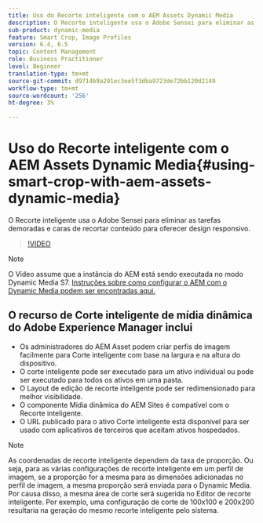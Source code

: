 ```yaml
---
title: Uso do Recorte inteligente com o AEM Assets Dynamic Media
description: O Recorte inteligente usa o Adobe Sensei para eliminar as tarefas demoradas e caras de recortar conteúdo para oferecer design responsivo.
sub-product: dynamic-media
feature: Smart Crop, Image Profiles
version: 6.4, 6.5
topic: Content Management
role: Business Practitioner
level: Beginner
translation-type: tm+mt
source-git-commit: d9714b9a291ec3ee5f3dba9723de72bb120d2149
workflow-type: tm+mt
source-wordcount: '256'
ht-degree: 3%

---
```



# Uso do Recorte inteligente com o AEM Assets Dynamic Media{#using-smart-crop-with-aem-assets-dynamic-media}

O Recorte inteligente usa o Adobe Sensei para eliminar as tarefas demoradas e caras de recortar conteúdo para oferecer design responsivo.

>[!VIDEO](https://video.tv.adobe.com/v/21519/)

>[!NOTE]
>
>O Vídeo assume que a instância do AEM está sendo executada no modo Dynamic Media S7. [Instruções sobre como configurar o AEM com o Dynamic Media podem ser encontradas aqui.](https://helpx.adobe.com/br/experience-manager/6-3/assets/using/config-dynamic-fp-14410.html)

## O recurso de Corte inteligente de mídia dinâmica do Adobe Experience Manager inclui

* Os administradores do AEM Asset podem criar perfis de imagem facilmente para Corte inteligente com base na largura e na altura do dispositivo.
* O corte inteligente pode ser executado para um ativo individual ou pode ser executado para todos os ativos em uma pasta.
* O Layout de edição de recorte inteligente pode ser redimensionado para melhor visibilidade.
* O componente Mídia dinâmica do AEM Sites é compatível com o Recorte inteligente.
* O URL publicado para o ativo Corte inteligente está disponível para ser usado com aplicativos de terceiros que aceitam ativos hospedados.

>[!NOTE]
>
>As coordenadas de recorte inteligente dependem da taxa de proporção. Ou seja, para as várias configurações de recorte inteligente em um perfil de imagem, se a proporção for a mesma para as dimensões adicionadas no perfil de imagem, a mesma proporção será enviada para o Dynamic Media. Por causa disso, a mesma área de corte será sugerida no Editor de recorte inteligente. Por exemplo, uma configuração de corte de 100x100 e 200x200 resultaria na geração do mesmo recorte inteligente pelo sistema.
